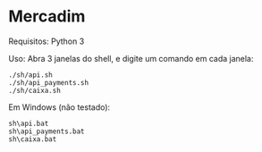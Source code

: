 # Mercadim

Requisitos: Python 3

Uso:
Abra 3 janelas do shell, e digite um comando em cada janela:

    ./sh/api.sh
    ./sh/api_payments.sh
    ./sh/caixa.sh

Em Windows (não testado):

    sh\api.bat
    sh\api_payments.bat
    sh\caixa.bat